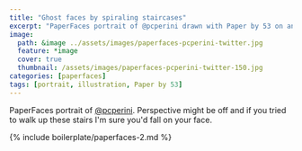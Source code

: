 ```yaml
---
title: "Ghost faces by spiraling staircases"
excerpt: "PaperFaces portrait of @pcperini drawn with Paper by 53 on an iPad."
image: 
  path: &image ../assets/images/paperfaces-pcperini-twitter.jpg 
  feature: *image
  cover: true
  thumbnail: /assets/images/paperfaces-pcperini-twitter-150.jpg
categories: [paperfaces]
tags: [portrait, illustration, Paper by 53]
---
```


PaperFaces portrait of [@pcperini](https://twitter.com/pcperini). Perspective might be off and if you tried to walk up these stairs I'm sure you'd fall on your face.

{% include boilerplate/paperfaces-2.md %}

